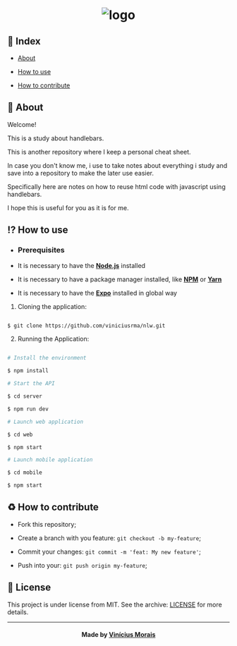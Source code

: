 <h1  align="center">
  <img src="https://i.ibb.co/h1KkGTL/logo.png" alt="logo" border="0">
</h1>
  
## 📍 Index

- [About](#About)

- [How to use](#how-to-use)

- [How to contribute](#hot-to-contribute)
  
<a  id="about"></a>
## 📑 About

Welcome! 

This is a study about handlebars.

This is another repository where I keep a personal cheat sheet. 

In case you don't know me, i use to take notes about everything i study and save into a repository to make the later use easier.

Specifically here are notes on how to reuse html code with javascript using handlebars. 

I hope this is useful for you as it is for me.

<a  id="how-to-use"></a>
## ⁉ How to use

- ### **Prerequisites**

- It is necessary to have the **[Node.js](https://nodejs.org/en/)** installed

- It is necessary to have a package manager installed, like **[NPM](https://www.npmjs.com/)** or **[Yarn](https://yarnpkg.com/)**

- It is necessary to have the **[Expo](https://expo.io/)** installed in global way

1. Cloning the application:

```sh

$ git clone https://github.com/viniciusrma/nlw.git

```

2. Running the Application:

```sh

# Install the environment

$ npm install

# Start the API

$ cd server

$ npm run dev

# Launch web application

$ cd web

$ npm start

# Launch mobile application

$ cd mobile

$ npm start

```

<a  id="hot-to-contribute"></a>
## ♻️ How to contribute

- Fork this repository;

- Create a branch with you feature: `git checkout -b my-feature`;

- Commit your changes: `git commit -m 'feat: My new feature'`;

- Push into your: `git push origin my-feature`;

## 📝 License

This project is under license from MIT. See the archive: [LICENSE](license.md) for more details.

---

<h4  align="center">
Made by <a  href="https://www.linkedin.com/in/viniciusrma/"  target="_blank">Vinícius Morais</a>
</h4>